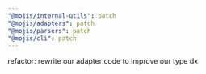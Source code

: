 ```yaml
---
"@mojis/internal-utils": patch
"@mojis/adapters": patch
"@mojis/parsers": patch
"@mojis/cli": patch
---
```


refactor: rewrite our adapter code to improve our type dx
